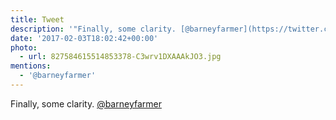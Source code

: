 ```yaml
---
title: Tweet
description: '"Finally, some clarity. [@barneyfarmer](https://twitter.com/@barneyfarmer) "'
date: '2017-02-03T18:02:42+00:00'
photo:
  - url: 827584615514853378-C3wrv1DXAAAkJO3.jpg
mentions:
  - '@barneyfarmer'
---
```

Finally, some clarity. [@barneyfarmer](https://twitter.com/@barneyfarmer) 
